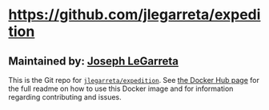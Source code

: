 # https://github.com/jlegarreta/expedition

## Maintained by: [Joseph LeGarreta](https://github.com/jlegarreta/expedition)

This is the Git repo for [`jlegarreta/expedition`](https://hub.docker.com/r/jlegarreta/expedition). See [the Docker Hub page](https://hub.docker.com/r/jlegarreta/expedition) for the full readme on how to use this Docker image and for information regarding contributing and issues.
